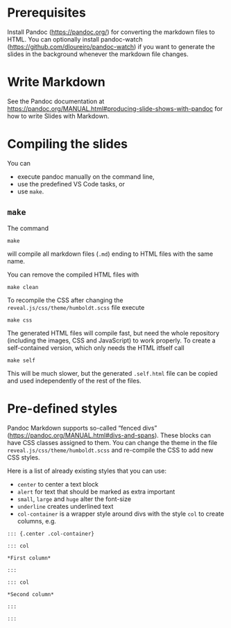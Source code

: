 # Prerequisites

Install Pandoc (https://pandoc.org/) for converting the markdown files to HTML.
You can optionally install pandoc-watch (https://github.com/dloureiro/pandoc-watch) if you want to generate the slides in the background whenever the markdown file changes.

# Write Markdown

See the Pandoc documentation at https://pandoc.org/MANUAL.html#producing-slide-shows-with-pandoc for how to write Slides with Markdown.

# Compiling the slides

You can 
* execute pandoc manually on the command line, 
* use the predefined VS Code tasks, or 
* use `make`.

## `make`

The command
```
make
```
will compile all markdown files (`.md`) ending to HTML files with the same name.

You can remove the compiled HTML files with
```
make clean
```

To recompile the CSS after changing the `reveal.js/css/theme/humboldt.scss` file execute
```
make css
```

The generated HTML files will compile fast, but need the whole repository (including the images, CSS and JavaScript) to work properly. 
To create a self-contained version, which only needs the HTML itfself call
```
make self
```
This will be much slower, but the generated `.self.html` file can be copied and
used independently of the rest of the files.

# Pre-defined styles

Pandoc Markdown supports so-called “fenced divs” (https://pandoc.org/MANUAL.html#divs-and-spans). These blocks can have CSS classes assigned to them.
You can change the theme in the file  `reveal.js/css/theme/humboldt.scss` and re-compile the CSS to add new CSS styles.

Here is a list of already existing styles that you can use:

- `center` to center a text block
- `alert` for text that should be marked as extra important
- `small`, `large` and `huge` alter the font-size
- `underline` creates underlined text
- `col-container` is a wrapper style around divs with the style `col` to create columns, e.g.
```
::: {.center .col-container}

::: col

*First column*

::: 

::: col

*Second column*

:::

:::
```

